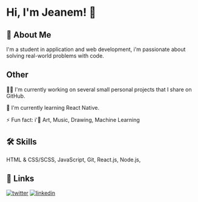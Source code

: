 
# Hi, I'm Jeanem! 👋


## 🚀 About Me
I'm a student in application and web development, i'm passionate about solving real-world problems with code.



## Other
👩‍💻 I'm currently working on several small personal projects that I share on GitHub.

🧠 I'm currently learning React Native. 

⚡️ Fun fact: i'🤍 Art, Music, Drawing, Machine Learning


## 🛠 Skills
HTML & CSS/SCSS, JavaScript, Git, React.js, Node.js, 


## 🔗 Links
[![twitter](https://img.shields.io/badge/twitter-1DA1F2?style=for-the-badge&logo=twitter&logoColor=white)](https://twitter.com/Iamjeanem)
[![linkedin](https://img.shields.io/badge/linkedin-0A66C2?style=for-the-badge&logo=linkedin&logoColor=white)](https://www.linkedin.com/in/itsjeanem/)

